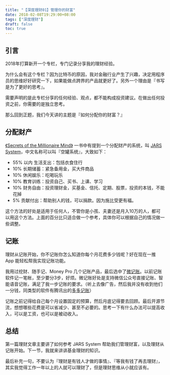 ```yaml
---
title: "【深度理财01】管理你的财富"
date: 2018-02-08T19:29:00+08:00
tags: ["深度理财"] 
draft: false
toc: true
---
```


## 引言

2018年打算新开一个专栏，专门记录分享我的理财经验。

为什么会有这个专栏？因为比特币的原因，我对金融行业产生了兴趣，决定用程序员的思维好好研究一下，如果能做点跨界的产品就更好了。另外一个理由是『书写是为了更好的思考』。

需要声明的是此专栏分享的任何经验、观点，都不能构成投资建议。在做出任何投资之前，你需要的是独立思考。

那么回到正题，我们今天讲的主题是『如何分配你的财富？』

<!--more-->

## 分配财产

[《Secrets of the Millionaire Mind》](https://book.douban.com/subject/1787197/) 一书中有提到一个分配财产的系统，叫 [JARS System](http://6jars.com/)，中文名称可以叫『空罐系统』，大致如下：

- 55% 以内 生活支出：包括衣食住行
- 10% 长期储蓄：紧急备用金，买大件商品
- 10% 休闲娱乐：吃喝玩乐
- 10% 教育训练：投资自己、买书、上课、学习
- 10% 财务自由：投资理财金，买基金、信托、定期、股票，投资的本钱，不能花掉
- 5% 贡献付出：帮助别人的钱，可以捐款。因为施比受更有福。

这个方法的好处是适用于任何人，不管你是小孩、夫妻还是月入10万的人，都可以用这个方法。上面的百分比只适合做一个参考，具体你可以根据自己的情况做一些调整。

## 记账

理财从记账开始，你不记账你怎么知道你每个月花费多少钱呢？好在现在一推 App 能轻松帮我实现记账功能。

我用过挖财、随手记、Money Pro 几个记账产品，最后选中了[微记账](http://www.weijizhang.com/)。以前记账软件记一笔帐，至少要分3步，好烦。微记账好处是支持微信公众号直接记账、智能语音记账，满足了我一步记账的要求。（听上去像广告，然后我并没有收到他们一分钱，同类型的软件有腾讯出的[多多记账](http://duo.qq.com/)）

记账之前记得给自己每个月设置固定的预算，然后月底记得要去回顾。最后开源节流，想想哪些花费是可以省减少、甚至不必要的。思考一下有什么办法可以提高收入，可以是工资，也可以是被动收入。


## 总结

第一篇理财文章主要讲了如何参考 JARS System 帮助我们管理财富，以及理财从记账开始。下一节，我就来讲讲基金理财的知识。

最后补充一句，不要认为『理财是有钱人才做的事情』、『等我有钱了再去理财』，其实我觉得工作一年以上的人就可以理财了，但是理财思维从小就应该有。